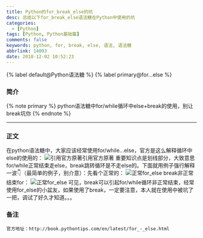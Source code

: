 ```yaml
---
title: Python的for_break_else的坑
desc: 总结以下for_break_else语法糖在Python中使用的坑
categories:
  - [Python]
tags: [Python, Python基础篇]
comments: false
keywords: python, for, break, else, 语法, 语法糖
abbrlink: 14093
date: 2018-12-02 10:52:23
---
```


{% label default@Python语法糖 %} {% label primary@for...else %}

### 简介
{% note primary %}
python语法糖中for/while循环中else+break的使用，别让break坑你
{% endnote %}

<!--more-->
<hr />

### 正文
​​​​​在python语法糖中，大家应该经常使用for/while...else，官方是这么解释循环中else的使用的：
![引用官方原著引用官方原著](for_break_else_english.jpg)
重要知识点是划线部分，大致意思for/while正常结束走else，break跳转循环是不走else的。下面就用例子强行解释一波👇（最简单的例子，别介意）：
​先看个正常的：
![正常for_else](for_else.jpg)
break非正常结束for：​
![正常for_else](for_break_else.jpg)
可见，break可以引起for/while循环非正常结束​，经常使用for_else的小盆友，如果使用了break，一定要注意，本人就在使用中被坑了一把，调试了好久才知道。。。

### 备注
    官方地址：http://book.pythontips.com/en/latest/for_-_else.html​​​​​
